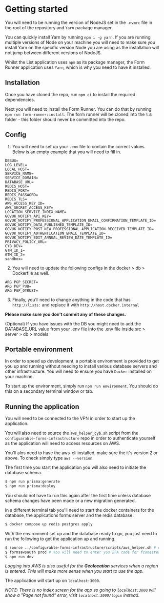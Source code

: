 # Getting started

You will need to be running the version of NodeJS set in the `.nvmrc` file in the root of the repository and `Yarn` package manager.

You can quickly install Yarn by running `npm i -g yarn`. If you are running multiple versions of Node on your machine you will need to make sure you install Yarn on the specific version Node you are using as the installation will not jump between different versions of NodeJS.

Whilst the List application uses `npm` as its package manager, the Form Runner application uses `Yarn`, which is why you need to have it installed.

## Installation

Once you have cloned the repo, run `npm ci` to install the required dependencies.

Next you will need to install the Form Runner. You can do that by running `npm run form-runner:install`. The form runner will be cloned into the `lib` folder - this folder should never be committed into the repo.

## Config

1. You will need to set up your `.env` file to contain the correct values. Below is an empty example that you will need to fill in.

```
DEBUG=
LOG_LEVEL=
LOCAL_HOST=
SERVICE_NAME=
SERVICE_DOMAIN=
DATABASE_URL=
REDIS_HOST=
REDIS_PORT=
REDIS_PASSWORD=
REDIS_TLS=
AWS_ACCESS_KEY_ID=
AWS_SECRET_ACCESS_KEY=
LOCATION_SERVICE_INDEX_NAME=
GOVUK_NOTIFY_API_KEY=
GOVUK_NOTIFY_PROFESSIONAL_APPLICATION_EMAIL_CONFIRMATION_TEMPLATE_ID=
GOVUK_NOTIFY_DATA_PUBLISHED_TEMPLATE_ID=
GOVUK_NOTIFY_POST_NEW_PROFESSIONAL_APPLICATION_RECEIVED_TEMPLATE_ID=
GOVUK_NOTIFY_AUTHENTICATION_EMAIL_TEMPLATE_ID=
GOVUK_NOTIFY_EDIT_ANNUAL_REVIEW_DATE_TEMPLATE_ID=
PRIVACY_POLICY_URL=
CYB_DEV=
GTM_ID_1=
GTM_ID_2=
sandbox=
```

2. You will need to update the following configs in the docker > db > Dockerfile as well.

```
ARG PGP_SECRET=
ARG PGP_PUB=
ARG PGP_OTRUST=
```

3. Finally, you'll need to change anything in the code that has `http://lists:` and replace it with `http://host.docker.internal`

**Please make sure you don't commit any of these changes.**

(Optional) If you have issues with the DB you might need to add the DATABASE_URL value from your .env file into the .env file inside src > server > db > models

## Portable environment

In order to speed up development, a portable environment is provided to get you up and running without needing to install various database servers and other infrastructure. You will need to ensure you have `Docker` installed on your machine.

To start up the environment, simply run `npm run environment`. You should do this on a secondary terminal window or tab.

## Running the application

You will need to be connected to the VPN in order to start up the application.

You will also need to source the `aws_helper_cyb.sh` script from the `configuarable-forms-infrastructure` repo in order to authenticate yourself as the application will need to access resources on AWS.

You'll alos need to have the aws-cli installed, make sure the it's version 2 or above. To check simply type `aws --version`

The first time you start the application you will also need to initiate the database schema.

```bash
$ npm run prisma:generate
$ npm run prisma:deploy
```

You should not have to run this again after the first time unless database schema changes have been made or a new migration generated.

In a different terminal tab you'll need to start the docker containers for the database, the applications forms server and the redis database:

```bash
$ docker compose up redis postgres apply
```

With the environment set up and the database ready to go, you just need to run the following to get the application up and running.

```bash
$ source ../configurable-forms-infrastructure/scripts/aws_helper.sh # or source aws_helper.sh
$ formsawsauth prod # You will need to enter you 2FA code for fcomaster
$ npm run dev
```

_Logging into AWS is also useful for the **Geolocation** services when a region is entered. This will make more sense when you start to use the app._

The application will start up on `localhost:3000`.

_NOTE: There is no index screen for the app so going to `localhost:3000` will show a "Page not found" error, visit `localhost:3000/login` instead._
